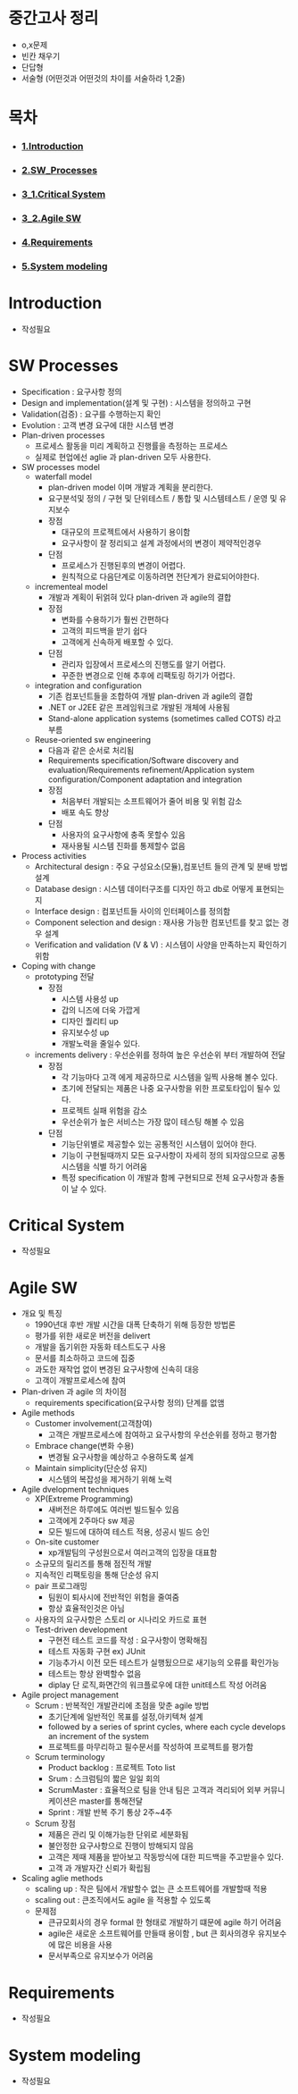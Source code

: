 # 중간고사 정리
- o,x문제
- 빈칸 채우기
- 단답형
- 서술형 (어떤것과 어떤것의 차이를 서술하라 1,2줄)
# 목차
  - ### [1.Introduction](#introduction)
  - ### [2.SW_Processes](#sw-processes)
  - ### [3_1.Critical System](#critical-system)
  - ### [3_2.Agile SW](#agile-sw)
  - ### [4.Requirements](#requirements)  
  - ### [5.System modeling](#system-modeling)  


# Introduction
  - 작성필요
# SW Processes
  - Specification : 요구사항 정의
  - Design and implementation(설계 및 구현) : 시스템을 정의하고 구현
  - Validation(검증) : 요구를 수행하는지 확인
  - Evolution : 고객 변경 요구에 대한 시스템 변경
  - Plan-driven processes
    - 프로세스 활동을 미리 계획하고 진행률을 측정하는 프로세스
    - 실제로 현업에선 aglie 과 plan-driven 모두 사용한다.
  - SW processes model
    - waterfall model
      - plan-driven model 이며 개발과 계획을 분리한다.
      - 요구분석및 정의 / 구현 및 단위테스트 / 통합 및 시스템테스트 / 운영 및 유지보수
      - 장점
        - 대규모의 프로젝트에서 사용하기 용이함
        - 요구사항이 잘 정리되고 설계 과정에서의 변경이 제약적인경우
      - 단점
        - 프로세스가 진행된후의 변경이 어렵다.
        - 원칙적으로 다음단계로 이동하려면 전단계가 완료되어야한다.
    - incrementeal model
      - 개발과 계획이 뒤얽혀 있다 plan-driven 과 agile의 결합
      - 장점
        - 변화를 수용하기가 훨씬 간편하다
        - 고객의 피드백을 받기 쉽다
        - 고객에게 신속하게 배포할 수 있다.
      - 단점
        - 관리자 입장에서 프로세스의 진행도를 알기 어렵다.
        - 꾸준한 변경으로 인해 추후에 리팩토링 하기가 어렵다.
    - integration and configuration
      - 기존 컴포넌트들을 조합하여 개발 plan-driven 과 agile의 결합
      - .NET or J2EE 같은 프레임워크로 개발된 개체에 사용됨
      - Stand-alone application systems (sometimes called COTS) 라고 부름
    - Reuse-oriented sw engineering
      - 다음과 같은 순서로 처리됨
      - Requirements specification/Software discovery and evaluation/Requirements refinement/Application system configuration/Component adaptation and integration
      - 장점
        - 처음부터 개발되는 소프트웨어가 줄어 비용 및 위험 감소
        - 배포 속도 향상
      - 단점
        - 사용자의 요구사항에 충족 못할수 있음
        - 재사용될 시스템 진화를 통제할수 없음    
  - Process activities
    - Architectural design : 주요 구성요소(모듈),컴포넌트 들의 관계 및 분배 방법 설계
    - Database design : 시스템 데이터구조를 디자인 하고 db로 어떻게 표현되는지
    - Interface design : 컴포넌트들 사이의 인터페이스를 정의함
    - Component selection and design : 재사용 가능한 컴포넌트를 찾고 없는 경우 설계
    - Verification and validation (V & V) : 시스템이 사양을 만족하는지 확인하기위함
  - Coping with change
    - prototyping 전달
      - 장점
        - 시스템 사용성 up
        - 갑의 니즈에 더욱 가깝게
        - 디자인 퀄리티 up
        - 유지보수성 up
        - 개발노력을 줄일수 있다.
    - increments delivery :  우선순위를 정하여 높은 우선순위 부터 개발하여 전달
      - 장점
        - 각 기능마다 고객 에게 제공하므로 시스템을 일찍 사용해 볼수 있다.
        - 초기에 전달되는 제품은 나중 요구사항을 위한 프로토타입이 될수 있다.
        - 프로젝트 실패 위험을 감소
        - 우선순위가 높은 서비스는 가장 많이 테스팅 해볼 수 있음
      - 단점
        - 기능단위별로 제공할수 있는 공통적인 시스템이 있어야 한다.
        - 기능이 구현될때까지 모든 요구사항이 자세히 정의 되자않으므로 공통 시스템을 식별 하기 어려움
        - 특정 specification 이 개발과 함께 구현되므로 전체 요구사항과 충돌이 날 수 있다.
# Critical System
  - 작성필요
# Agile SW
  - 개요 및 특징
    - 1990년대 후반 개발 시간을 대폭 단축하기 위해 등장한 방법론
    - 평가를 위한 새로운 버전을 delivert
    - 개발을 돕기위한 자동화 테스트도구 사용
    - 문서를 최소하하고 코드에 집중
    - 과도한 재작업 없이 변경된 요구사항에 신속히 대응
    - 고객이 개발프로세스에 참여
  - Plan-driven 과 agile 의 차이점
    - requirements specification(요구사항 정의) 단계를 없앰
  - Agile methods
    - Customer involvement(고객참여)
      - 고객은 개발프로세스에 참여하고 요구사항의 우선순위를 정하고 평가함
    - Embrace change(변화 수용)
      - 변경될 요구사항을 예상하고 수용하도록 설계
    - Maintain simplicity(단순성 유지)
      - 시스템의 복잡성을 제거하기 위해 노력
  - Agile dvelopment techniques
    - XP(Extreme Programming)
      - 새버전은 하루에도 여러번 빌드될수 있음
      - 고객에게 2주마다 sw 제공
      - 모든 빌드에 대하여 테스트 적용, 성공시 빌드 승인
    - On-site customer
      - xp개발팀의 구성원으로서 여러고객의 입장을 대표함
    - 소규모의 릴리즈를 통해 점진적 개발
    - 지속적인 리팩토링을 통해 단순성 유지
    - pair 프로그래밍
      - 팀원이 퇴사시에 전반적인 위험을 줄여줌
      - 항상 효율적인것은 아님
    - 사용자의 요구사항은 스토리 or 시나리오 카드로 표현
    - Test-driven development
      - 구현전 테스트 코드를 작성 : 요구사항이 명확해짐
      - 테스트 자동화 구현 ex) JUnit
      - 기능추가시 이전 모든 테스트가 실행됬으므로 새기능의 오류를 확인가능
      - 테스트는 항상 완벽할수 없음
      - diplay 단 로직,화면간의 워크플로우에 대한 unit테스트 작성 어려움
  - Agile project management
    - Scrum : 반복적인 개발관리에 초점을 맞춘 agile 방법
      - 초기단계에 일반적인 목표를 설정,아키텍쳐 설계
      - followed by a series of sprint cycles, where each cycle develops an increment of the system
      - 프로젝트를 마무리하고 필수문서를 작성하여 프로젝트를 평가함
    - Scrum terminology
      - Product backlog : 프로젝트 Toto list
      - Srum : 스크럼팀의 짧은 일일 회의
      - ScrumMaster : 효율적으로 팀을 안내 팀은 고객과 격리되어 외부 커뮤니케이션은 master를 통해전달
      - Sprint : 개발 반복 주기 통상 2주~4주
    - Scrum 장점
      - 제품은 관리 및 이해가능한 단위로 세분화됨
      - 불안정한 요구사항으로 진행이 방해되지 않음
      - 고객은 제때 제품을 받아보고 작동방식에 대한 피드백을 주고받을수 있다.
      - 고객 과 개발자간 신뢰가 확립됨
  - Scaling aglie methods 
    - scaling up : 작은 팀에서 개발할수 없는 큰 소프트웨어를 개발할때 적용
    - scaling out : 큰조직에서도 agile 을 적용할 수 있도록
    - 문제점
      - 큰규모회사의 경우 formal 한 형태로 개발하기 떄문에 agile 하기 어려움
      - agile은 새로운 소프트웨어를 만들때 용이함 , but 큰 회사의경우 유지보수에 많은 비용을 사용
      - 문서부족으로 유지보수가 어려움
# Requirements
  - 작성필요
# System modeling
  - 작성필요